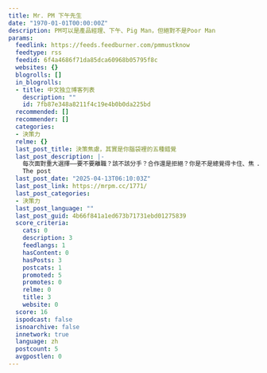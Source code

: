 ```yaml
---
title: Mr. PM 下午先生
date: "1970-01-01T00:00:00Z"
description: PM可以是產品經理、下午、Pig Man，但絕對不是Poor Man
params:
  feedlink: https://feeds.feedburner.com/pmmustknow
  feedtype: rss
  feedid: 6f4a4686f71da85dca60968b05795f8c
  websites: {}
  blogrolls: []
  in_blogrolls:
  - title: 中文独立博客列表
    description: ""
    id: 7fb87e348a8211f4c19e4b0b0da225bd
  recommended: []
  recommender: []
  categories:
  - 決策力
  relme: {}
  last_post_title: 決策焦慮，其實是你腦袋裡的五種錯覺
  last_post_description: |-
    每次面對重大選擇——要不要離職？該不該分手？合作還是拒絕？你是不是總覺得卡住、焦 … 閱讀全文 →
    The post
  last_post_date: "2025-04-13T06:10:03Z"
  last_post_link: https://mrpm.cc/1771/
  last_post_categories:
  - 決策力
  last_post_language: ""
  last_post_guid: 4b66f841a1ed673b71731ebd01275839
  score_criteria:
    cats: 0
    description: 3
    feedlangs: 1
    hasContent: 0
    hasPosts: 3
    postcats: 1
    promoted: 5
    promotes: 0
    relme: 0
    title: 3
    website: 0
  score: 16
  ispodcast: false
  isnoarchive: false
  innetwork: true
  language: zh
  postcount: 5
  avgpostlen: 0
---
```

